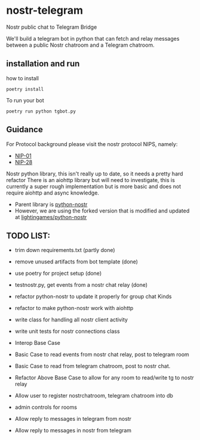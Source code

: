 # nostr-telegram
Nostr public chat to Telegram Bridge

We'll build a telegram bot in python
that can fetch and relay messages between a public Nostr chatroom and a Telegram chatroom. 

## installation and run

how to install

```
poetry install 
```

To run your bot
```
poetry run python tgbot.py
```

## Guidance

For Protocol background please visit the nostr protocol NIPS, 
namely:

- [NIP-01](https://github.com/nostr-protocol/nips/blob/master/01.md)
- [NIP-28](https://github.com/nostr-protocol/nips/blob/master/28.md)


Nostr python library, this isn't really up to date, so it needs a pretty hard refactor
There is an aiohttp library but will need to investigate, this is currently a super rough implementation but is more basic and does not require aiohttp and async knowledge.

- Parent library is [python-nostr](https://github.com/jeffthibault/python-nostr)
- However, we are using the forked version that is modified and updated at [lightingames/python-nostr](https://github.com/lightningames/python-nostr)


## TODO LIST: 

- trim down requirements.txt (partly done)
- remove unused artifacts from bot template (done)
- use poetry for project setup (done)
- testnostr.py, get events from a nostr chat relay (done)

- refactor python-nostr to update it properly for group chat Kinds
- refactor to make python-nostr work with aiohttp
- write class for handling all nostr client activity
- write unit tests for nostr connections class

- Interop Base Case
- Basic Case to read events from nostr chat relay, post to telegram room
- Basic Case to read from telegram chatroom, post to nostr chat. 

- Refactor Above Base Case to allow for any room to read/write tg to nostr relay
- Allow user to register nostrchatroom, telegram chatroom into db
- admin controls for rooms
- Allow reply to messages in telegram from nostr
- Allow reply to messages in nostr from telegram
